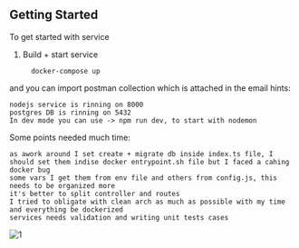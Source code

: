 ## Getting Started

To get started with service

1. Build + start service  

    ```
      docker-compose up
    ```
and you can import postman collection which is attached in the email
hints:
```
nodejs service is rinning on 8000 
postgres DB is rinning on 5432
In dev mode you can use -> npm run dev, to start with nodemon
```

Some points needed much time:
```
as awork around I set create + migrate db inside index.ts file, I should set them indise docker entrypoint.sh file but I faced a cahing docker bug
some vars I get them from env file and others from config.js, this needs to be organized more
it's better to split controller and routes
I tried to obligate with clean arch as much as possible with my time and everything be dockerized 
services needs validation and writing unit tests cases
```
![1](https://github.com/bastawesy94/fatura-task/assets/19712028/d845eaef-aa4f-4697-8744-ce0f7daf18d5)
